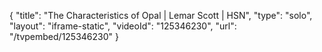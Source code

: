 {
    "title": "The Characteristics of Opal | Lemar Scott | HSN",
    "type": "solo",
    "layout": "iframe-static",
    "videoId": "125346230",
    "url": "\/tvpembed\/125346230"
}